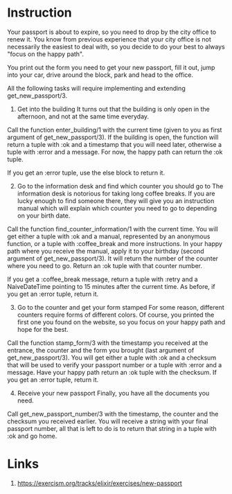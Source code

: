 # Instruction
Your passport is about to expire, so you need to drop by the city office to renew it. You know from previous experience that your city office is not necessarily the easiest to deal with, so you decide to do your best to always "focus on the happy path".

You print out the form you need to get your new passport, fill it out, jump into your car, drive around the block, park and head to the office.

All the following tasks will require implementing and extending get_new_passport/3.

1. Get into the building
It turns out that the building is only open in the afternoon, and not at the same time everyday.

Call the function enter_building/1 with the current time (given to you as first argument of get_new_passport/3). If the building is open, the function will return a tuple with :ok and a timestamp that you will need later, otherwise a tuple with :error and a message. For now, the happy path can return the :ok tuple.

If you get an :error tuple, use the else block to return it.

2. Go to the information desk and find which counter you should go to
The information desk is notorious for taking long coffee breaks. If you are lucky enough to find someone there, they will give you an instruction manual which will explain which counter you need to go to depending on your birth date.

Call the function find_counter_information/1 with the current time. You will get either a tuple with :ok and a manual, represented by an anonymous function, or a tuple with :coffee_break and more instructions. In your happy path where you receive the manual, apply it to your birthday (second argument of get_new_passport/3). It will return the number of the counter where you need to go. Return an :ok tuple with that counter number.

If you get a :coffee_break message, return a tuple with :retry and a NaiveDateTime pointing to 15 minutes after the current time. As before, if you get an :error tuple, return it.

3. Go to the counter and get your form stamped
For some reason, different counters require forms of different colors. Of course, you printed the first one you found on the website, so you focus on your happy path and hope for the best.

Call the function stamp_form/3 with the timestamp you received at the entrance, the counter and the form you brought (last argument of get_new_passport/3). You will get either a tuple with :ok and a checksum that will be used to verify your passport number or a tuple with :error and a message. Have your happy path return an :ok tuple with the checksum. If you get an :error tuple, return it.

4. Receive your new passport
Finally, you have all the documents you need.

Call get_new_passport_number/3 with the timestamp, the counter and the checksum you received earlier. You will receive a string with your final passport number, all that is left to do is to return that string in a tuple with :ok and go home.

# Links
1. https://exercism.org/tracks/elixir/exercises/new-passport
